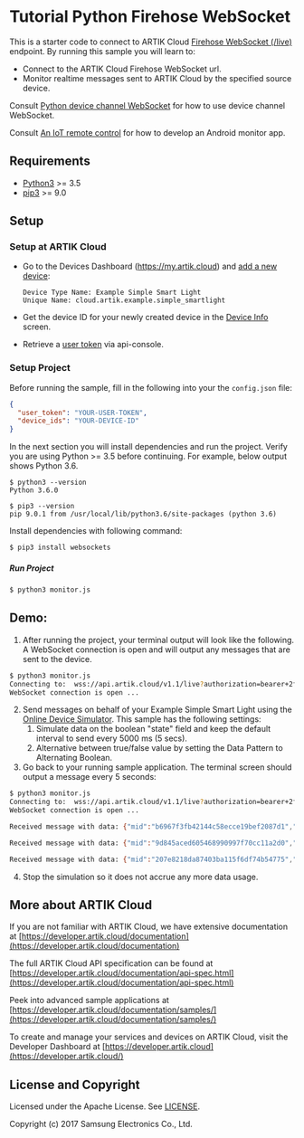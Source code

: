 # Tutorial Python Firehose WebSocket

This is a starter code to connect to ARTIK Cloud [Firehose WebSocket (/live)](https://developer.artik.cloud/documentation/data-management/rest-and-websockets.html#firehose-websocket) endpoint.   By running this sample you will learn to:

- Connect to the ARTIK Cloud Firehose WebSocket url.
- Monitor realtime messages sent to ARTIK Cloud by the specified source device.

Consult [Python device channel WebSocket](https://github.com/artikcloud/tutorial-python-WebSocketDevicechannel) for how to use device channel WebSocket.

Consult [An IoT remote control](https://developer.artik.cloud/documentation/tutorials/an-iot-remote-control.html#develop-an-android-app) for how to develop an Android monitor app.

## Requirements

- [Python3](https://www.python.org/downloads/) >= 3.5
- [pip3](https://pypi.python.org/pypi/pip) >= 9.0


## Setup

### Setup at ARTIK Cloud

- Go to the Devices Dashboard (https://my.artik.cloud) and [add a new device](https://developer.artik.cloud/documentation/tools/web-tools.html#connecting-a-device):

  ```
  Device Type Name: Example Simple Smart Light
  Unique Name: cloud.artik.example.simple_smartlight
  ```

- Get the device ID for your newly created device in the [Device Info](https://developer.artik.cloud/documentation/tools/web-tools.html#managing-a-device-token) screen.

- Retrieve a [user token](https://developer.artik.cloud/documentation/tools/api-console.html#find-your-user-token) via api-console.   

### Setup Project

Before running the sample, fill in the following into your the `config.json` file:

```json
{
  "user_token": "YOUR-USER-TOKEN",
  "device_ids": "YOUR-DEVICE-ID"
}
```

In the next section you will install dependencies and run the project.   Verify you are using Python >= 3.5 before continuing.   For example, below output shows Python 3.6.

```
$ python3 --version
Python 3.6.0 

$ pip3 --version
pip 9.0.1 from /usr/local/lib/python3.6/site-packages (python 3.6)
```

Install dependencies with following command:

 ```bash
$ pip3 install websockets
 ```

##### Run Project

```bash
$ python3 monitor.js
```

## Demo:

1. After running the project, your terminal output will look like the following.   A WebSocket connection is open and will output any messages that are sent to the device.

```bash
$ python3 monitor.js 
Connecting to:  wss://api.artik.cloud/v1.1/live?authorization=bearer+2fe4cd...&sdids=f32c7aa...
WebSocket connection is open ...
```

2. Send messages on behalf of your Example Simple Smart Light using the [Online Device Simulator](https://developer.artik.cloud/documentation/tools/web-tools.html#using-the-online-device-simulator).   This sample has the following settings:
   1. Simulate data on the boolean "state" field and keep the default interval to send every 5000 ms (5 secs).   
   2. Alternative between true/false value by setting the Data Pattern to Alternating Boolean.
3. Go back to your running sample application.   The terminal screen should output a message every 5 seconds:

```bash
$ python3 monitor.js 
Connecting to:  wss://api.artik.cloud/v1.1/live?authorization=bearer+2fe4cd...&sdids=f32c7aa...
WebSocket connection is open ...

Received message with data: {"mid":"b6967f3fb42144c58ecce19bef2087d1","data":{"state":true},"ts":1501201750000,"boid":"dfef0b21074349f79aaf6081c7865e7d","sdtid":"dtd1d3e0934d9348b783166938c0380128","cts":1501201746746,"uid":"c58ecc...","mv":1,"sdid":"f32c7aa..."}

Received message with data: {"mid":"9d845aced605468990997f70cc11a2d0","data":{"state":false},"ts":1501201755000,"boid":"dfef0b21074349f79aaf6081c7865e7d","sdtid":"dtd1d3e0934d9348b783166938c0380128","cts":1501201752861,"uid":"c58ecc...","mv":1,"sdid":"f32c7aa..."}

Received message with data: {"mid":"207e8218da87403ba115f6df74b54775","data":{"state":true},"ts":1501201765000,"boid":"dfef0b21074349f79aaf6081c7865e7d","sdtid":"dtd1d3e0934d9348b783166938c0380128","cts":1501201762522,"uid":"c58ecc...","mv":1,"sdid":"f32c7aa..."}
```

4. Stop the simulation so it does not accrue any more data usage.


## More about ARTIK Cloud

If you are not familiar with ARTIK Cloud, we have extensive documentation at [https://developer.artik.cloud/documentation](https://developer.artik.cloud/documentation)

The full ARTIK Cloud API specification can be found at [https://developer.artik.cloud/documentation/api-spec.html](https://developer.artik.cloud/documentation/api-spec.html)

Peek into advanced sample applications at [https://developer.artik.cloud/documentation/samples/](https://developer.artik.cloud/documentation/samples/)

To create and manage your services and devices on ARTIK Cloud, visit the Developer Dashboard at [https://developer.artik.cloud](https://developer.artik.cloud/)

## License and Copyright

Licensed under the Apache License. See [LICENSE](./LICENSE).

Copyright (c) 2017 Samsung Electronics Co., Ltd.

